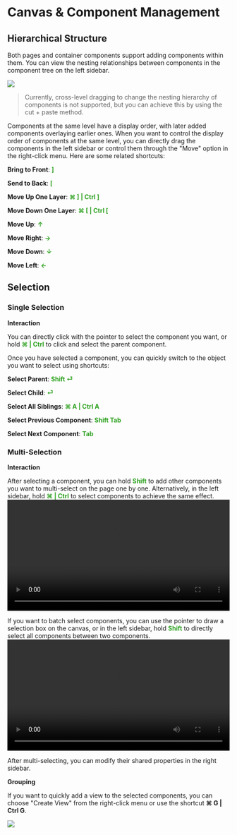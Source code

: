 # Canvas & Component Management

## Hierarchical Structure
Both pages and container components support adding components within them. You can view the nesting relationships between components in the component tree on the left sidebar.

![](../assets/images/select_and_display_.png)

> Currently, cross-level dragging to change the nesting hierarchy of components is not supported, but you can achieve this by using the cut + paste method.

Components at the same level have a display order, with later added components overlaying earlier ones. When you want to control the display order of components at the same level, you can directly drag the components in the left sidebar or control them through the "Move" option in the right-click menu. Here are some related shortcuts:

**Bring to Front**: <font color="#2EA120">**]**</font>

**Send to Back**: <font color="#2EA120">**[**</font>

**Move Up One Layer**: <font color="#2EA120">**⌘ ] | Ctrl ]**</font>

**Move Down One Layer**: <font color="#2EA120">**⌘ [ | Ctrl [**</font>

**Move Up**: <font color="#2EA120">**↑**</font>

**Move Right**: <font color="#2EA120">**→**</font>

**Move Down**: <font color="#2EA120">**↓**</font>

**Move Left**: <font color="#2EA120">**←**</font>

## Selection

### Single Selection

**Interaction**

You can directly click with the pointer to select the component you want, or hold <font color="#2EA120">**⌘ | Ctrl**</font> to click and select the parent component.

Once you have selected a component, you can quickly switch to the object you want to select using shortcuts:

**Select Parent**: <font color="#2EA120">**Shift ⏎**</font>

**Select Child**: <font color="#2EA120">**⏎**</font>

**Select All Siblings**: <font color="#2EA120">**⌘ A | Ctrl A**</font>

**Select Previous Component**: <font color="#2EA120">**Shift Tab**</font>

**Select Next Component**: <font color="#2EA120">**Tab**</font>

### Multi-Selection

**Interaction**

After selecting a component, you can hold <font color="#2EA120">**Shift**</font> to add other components you want to multi-select on the page one by one. Alternatively, in the left sidebar, hold <font color="#2EA120">**⌘ | Ctrl**</font> to select components to achieve the same effect.
<video width="100%" controls>
  <source src="https://docs.functorz.com/static/video/20241213-163517.mp4">
</video>

If you want to batch select components, you can use the pointer to draw a selection box on the canvas, or in the left sidebar, hold <font color="#2EA120">**Shift**</font> to directly select all components between two components.
<video width="100%" controls>
  <source src="https://docs.functorz.com/static/video/20241213-163526.mp4">
</video>

After multi-selecting, you can modify their shared properties in the right sidebar.

**Grouping**

If you want to quickly add a view to the selected components, you can choose "Create View" from the right-click menu or use the shortcut **⌘ G | Ctrl G**.

![](../assets/images/select_and_display_-1.png)